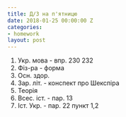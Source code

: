```yaml
---
title: Д/З на п'ятницю
date: 2018-01-25 00:00:00 Z
categories:
- homework
layout: post
---
```


1.  Укр. мова - впр. 230 232
2.  Фіз-ра - форма
3.  Осн. здор.
4.  Зар. літ. - конспект про Шекспіра
5.  Теорія
6.  Всес. іст. - пар. 13
7.  Іст. Укр. - пар. 22 пункт 1,2
